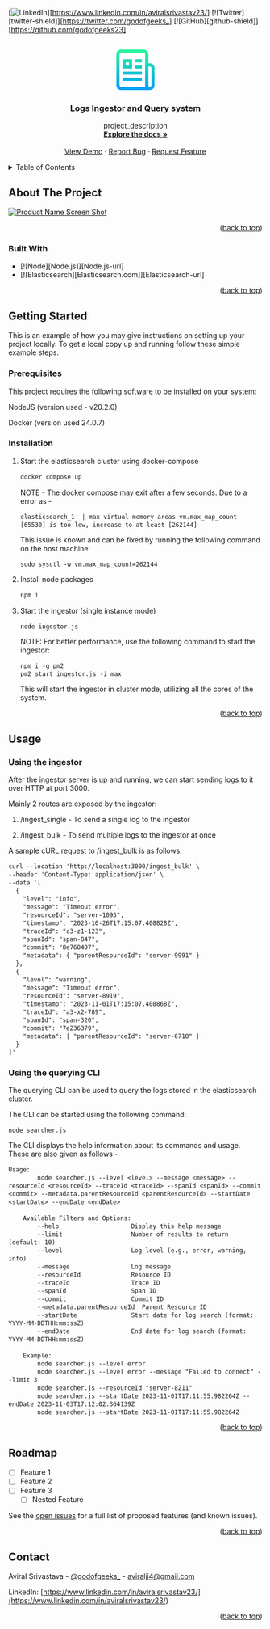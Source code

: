 <!-- Improved compatibility of back to top link: See: https://github.com/othneildrew/Best-README-Template/pull/73 -->
<a name="readme-top"></a>
<!--
*** Thanks for checking out the Best-README-Template. If you have a suggestion
*** that would make this better, please fork the repo and create a pull request
*** or simply open an issue with the tag "enhancement".
*** Don't forget to give the project a star!
*** Thanks again! Now go create something AMAZING! :D
-->



<!-- PROJECT SHIELDS -->
<!--
*** I'm using markdown "reference style" links for readability.
*** Reference links are enclosed in brackets [ ] instead of parentheses ( ).
*** See the bottom of this document for the declaration of the reference variables
*** for contributors-url, forks-url, etc. This is an optional, concise syntax you may use.
*** https://www.markdownguide.org/basic-syntax/#reference-style-links
-->

[![LinkedIn][linkedin-shield]][https://www.linkedin.com/in/aviralsrivastav23/]
[![Twitter][twitter-shield]][https://twitter.com/godofgeeks_]
[![GitHub][github-shield]][https://github.com/godofgeeks23]



<!-- PROJECT LOGO -->
<br />
<div align="center">
  <a href="https://github.com/github_username/repo_name">
    <img src="images/logo.png" alt="Logo" width="80" height="80">
  </a>

<h3 align="center">Logs Ingestor and Query system</h3>

  <p align="center">
    project_description
    <br />
    <a href="https://github.com/github_username/repo_name"><strong>Explore the docs »</strong></a>
    <br />
    <br />
    <a href="https://github.com/github_username/repo_name">View Demo</a>
    ·
    <a href="https://github.com/github_username/repo_name/issues">Report Bug</a>
    ·
    <a href="https://github.com/github_username/repo_name/issues">Request Feature</a>
  </p>
</div>



<!-- TABLE OF CONTENTS -->
<details>
  <summary>Table of Contents</summary>
  <ol>
    <li>
      <a href="#about-the-project">About The Project</a>
      <ul>
        <li><a href="#built-with">Built With</a></li>
      </ul>
    </li>
    <li>
      <a href="#getting-started">Getting Started</a>
      <ul>
        <li><a href="#prerequisites">Prerequisites</a></li>
        <li><a href="#installation">Installation</a></li>
      </ul>
    </li>
    <li><a href="#usage">Usage</a></li>
    <li><a href="#roadmap">Roadmap</a></li>
    <li><a href="#contributing">Contributing</a></li>
    <li><a href="#license">License</a></li>
    <li><a href="#contact">Contact</a></li>
    <li><a href="#acknowledgments">Acknowledgments</a></li>
  </ol>
</details>



<!-- ABOUT THE PROJECT -->
## About The Project

[![Product Name Screen Shot][product-screenshot]](https://example.com)


<p align="right">(<a href="#readme-top">back to top</a>)</p>



### Built With

* [![Node][Node.js]][Node.js-url]
* [![Elasticsearch][Elasticsearch.com]][Elasticsearch-url]

<p align="right">(<a href="#readme-top">back to top</a>)</p>



<!-- GETTING STARTED -->
## Getting Started

This is an example of how you may give instructions on setting up your project locally.
To get a local copy up and running follow these simple example steps.

### Prerequisites

This project requires the following software to be installed on your system:

NodeJS (version used - v20.2.0)

Docker (version used 24.0.7)

### Installation

1. Start the elasticsearch cluster using docker-compose
   ```sh
   docker compose up
   ```

    NOTE - The docker compose may exit after a few seconds. Due to a error as -
    ```
    elasticsearch_1  | max virtual memory areas vm.max_map_count [65530] is too low, increase to at least [262144]
    ```
    
    This issue is known and can be fixed by running the following command on the host machine:
    
    ```
    sudo sysctl -w vm.max_map_count=262144
    ```

2. Install node packages
   ```sh
   npm i
   ```

3. Start the ingestor (single instance mode)
   ```sh
   node ingestor.js
   ```

   NOTE: For better performance, use the following command to start the ingestor:
   ```
   npm i -g pm2
   pm2 start ingestor.js -i max
    ```

    This will start the ingestor in cluster mode, utilizing all the cores of the system.


<p align="right">(<a href="#readme-top">back to top</a>)</p>



<!-- USAGE EXAMPLES -->
## Usage

### Using the ingestor

After the ingestor server is up and running, we can start sending logs to it over HTTP at port 3000.

Mainly 2 routes are exposed by the ingestor:

1. /ingest_single - To send a single log to the ingestor

2. /ingest_bulk - To send multiple logs to the ingestor at once

A sample cURL request to /ingest_bulk is as follows:
```
curl --location 'http://localhost:3000/ingest_bulk' \
--header 'Content-Type: application/json' \
--data '[
  {
    "level": "info",
    "message": "Timeout error",
    "resourceId": "server-1093",
    "timestamp": "2023-10-26T17:15:07.408828Z",
    "traceId": "c3-z1-123",
    "spanId": "span-847",
    "commit": "8e768407",
    "metadata": { "parentResourceId": "server-9991" }
  },
  {
    "level": "warning",
    "message": "Timeout error",
    "resourceId": "server-8919",
    "timestamp": "2023-11-01T17:15:07.408868Z",
    "traceId": "a3-x2-789",
    "spanId": "span-320",
    "commit": "7e236379",
    "metadata": { "parentResourceId": "server-6718" }
  }
]'
```

### Using the querying CLI

The querying CLI can be used to query the logs stored in the elasticsearch cluster.

The CLI can be started using the following command:
```
node searcher.js
```

The CLI displays the help information about its commands and usage. These are also given as follows - 

```
Usage:
        node searcher.js --level <level> --message <message> --resourceId <resourceId> --traceId <traceId> --spanId <spanId> --commit <commit> --metadata.parentResourceId <parentResourceId> --startDate <startDate> --endDate <endDate>

    Available Filters and Options:
        --help                    Display this help message
        --limit                   Number of results to return (default: 10)
        --level                   Log level (e.g., error, warning, info)
        --message                 Log message
        --resourceId              Resource ID
        --traceId                 Trace ID
        --spanId                  Span ID
        --commit                  Commit ID
        --metadata.parentResourceId  Parent Resource ID
        --startDate               Start date for log search (format: YYYY-MM-DDTHH:mm:ssZ)
        --endDate                 End date for log search (format: YYYY-MM-DDTHH:mm:ssZ)

    Example:
        node searcher.js --level error
        node searcher.js --level error --message "Failed to connect" --limit 3
        node searcher.js --resourceId "server-8211"
        node searcher.js --startDate 2023-11-01T17:11:55.982264Z --endDate 2023-11-03T17:12:02.364139Z
        node searcher.js --startDate 2023-11-01T17:11:55.982264Z
```

<p align="right">(<a href="#readme-top">back to top</a>)</p>



<!-- ROADMAP -->
## Roadmap

- [ ] Feature 1
- [ ] Feature 2
- [ ] Feature 3
    - [ ] Nested Feature

See the [open issues](https://github.com/github_username/repo_name/issues) for a full list of proposed features (and known issues).

<p align="right">(<a href="#readme-top">back to top</a>)</p>



<!-- CONTACT -->
## Contact

Aviral Srivastava - [@godofgeeks_](https://twitter.com/godofgeeks_) - aviralji4@gmail.com

LinkedIn: [https://www.linkedin.com/in/aviralsrivastav23/](https://www.linkedin.com/in/aviralsrivastav23/)

<p align="right">(<a href="#readme-top">back to top</a>)</p>




<!-- MARKDOWN LINKS & IMAGES -->
<!-- https://www.markdownguide.org/basic-syntax/#reference-style-links -->
[contributors-shield]: https://img.shields.io/github/contributors/github_username/repo_name.svg?style=for-the-badge
[contributors-url]: https://github.com/github_username/repo_name/graphs/contributors
[forks-shield]: https://img.shields.io/github/forks/github_username/repo_name.svg?style=for-the-badge
[forks-url]: https://github.com/github_username/repo_name/network/members
[stars-shield]: https://img.shields.io/github/stars/github_username/repo_name.svg?style=for-the-badge
[stars-url]: https://github.com/github_username/repo_name/stargazers
[issues-shield]: https://img.shields.io/github/issues/github_username/repo_name.svg?style=for-the-badge
[issues-url]: https://github.com/github_username/repo_name/issues
[license-shield]: https://img.shields.io/github/license/github_username/repo_name.svg?style=for-the-badge
[license-url]: https://github.com/github_username/repo_name/blob/master/LICENSE.txt
[linkedin-shield]: https://img.shields.io/badge/-LinkedIn-black.svg?style=for-the-badge&logo=linkedin&colorB=555
[linkedin-url]: https://linkedin.com/in/linkedin_username
[product-screenshot]: images/screenshot.png
[JQuery.com]: https://img.shields.io/badge/jQuery-0769AD?style=for-the-badge&logo=jquery&logoColor=white
[JQuery-url]: https://jquery.com 
